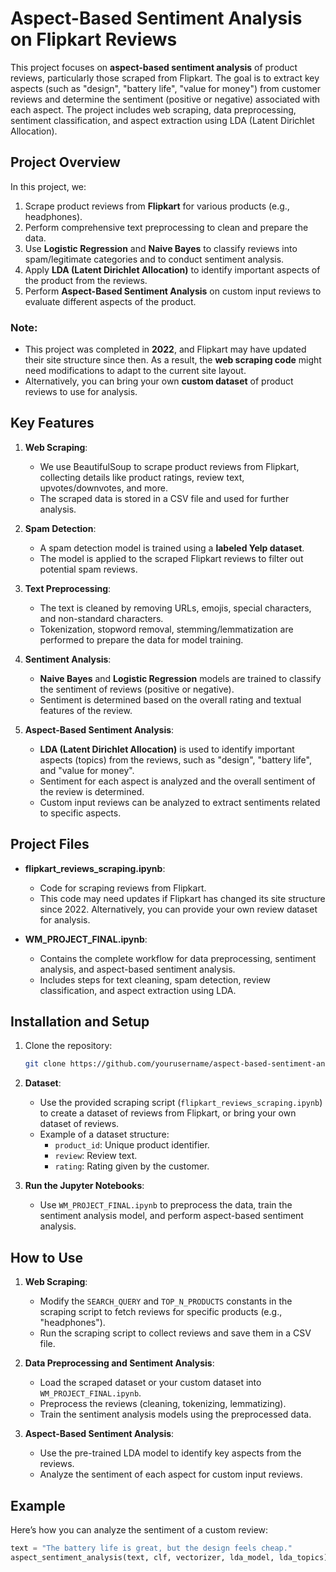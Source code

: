 # Aspect-Based Sentiment Analysis on Flipkart Reviews

This project focuses on **aspect-based sentiment analysis** of product reviews, particularly those scraped from Flipkart. The goal is to extract key aspects (such as "design", "battery life", "value for money") from customer reviews and determine the sentiment (positive or negative) associated with each aspect. The project includes web scraping, data preprocessing, sentiment classification, and aspect extraction using LDA (Latent Dirichlet Allocation).

## Project Overview

In this project, we:
1. Scrape product reviews from **Flipkart** for various products (e.g., headphones).
2. Perform comprehensive text preprocessing to clean and prepare the data.
3. Use **Logistic Regression** and **Naive Bayes** to classify reviews into spam/legitimate categories and to conduct sentiment analysis.
4. Apply **LDA (Latent Dirichlet Allocation)** to identify important aspects of the product from the reviews.
5. Perform **Aspect-Based Sentiment Analysis** on custom input reviews to evaluate different aspects of the product.

### Note:
- This project was completed in **2022**, and Flipkart may have updated their site structure since then. As a result, the **web scraping code** might need modifications to adapt to the current site layout.
- Alternatively, you can bring your own **custom dataset** of product reviews to use for analysis.

## Key Features

1. **Web Scraping**: 
   - We use BeautifulSoup to scrape product reviews from Flipkart, collecting details like product ratings, review text, upvotes/downvotes, and more.
   - The scraped data is stored in a CSV file and used for further analysis.
   
2. **Spam Detection**: 
   - A spam detection model is trained using a **labeled Yelp dataset**.
   - The model is applied to the scraped Flipkart reviews to filter out potential spam reviews.

3. **Text Preprocessing**:
   - The text is cleaned by removing URLs, emojis, special characters, and non-standard characters.
   - Tokenization, stopword removal, stemming/lemmatization are performed to prepare the data for model training.

4. **Sentiment Analysis**:
   - **Naive Bayes** and **Logistic Regression** models are trained to classify the sentiment of reviews (positive or negative).
   - Sentiment is determined based on the overall rating and textual features of the review.

5. **Aspect-Based Sentiment Analysis**:
   - **LDA (Latent Dirichlet Allocation)** is used to identify important aspects (topics) from the reviews, such as "design", "battery life", and "value for money".
   - Sentiment for each aspect is analyzed and the overall sentiment of the review is determined.
   - Custom input reviews can be analyzed to extract sentiments related to specific aspects.

## Project Files

- **flipkart_reviews_scraping.ipynb**:
   - Code for scraping reviews from Flipkart.
   - This code may need updates if Flipkart has changed its site structure since 2022. Alternatively, you can provide your own review dataset for analysis.
   
- **WM_PROJECT_FINAL.ipynb**:
   - Contains the complete workflow for data preprocessing, sentiment analysis, and aspect-based sentiment analysis.
   - Includes steps for text cleaning, spam detection, review classification, and aspect extraction using LDA.

## Installation and Setup

1. Clone the repository:
    ```bash
    git clone https://github.com/yourusername/aspect-based-sentiment-analysis.git
    ```

2. **Dataset**:
   - Use the provided scraping script (`flipkart_reviews_scraping.ipynb`) to create a dataset of reviews from Flipkart, or bring your own dataset of reviews.
   - Example of a dataset structure:
     - `product_id`: Unique product identifier.
     - `review`: Review text.
     - `rating`: Rating given by the customer.

3. **Run the Jupyter Notebooks**:
   - Use `WM_PROJECT_FINAL.ipynb` to preprocess the data, train the sentiment analysis model, and perform aspect-based sentiment analysis.

## How to Use

1. **Web Scraping**:
   - Modify the `SEARCH_QUERY` and `TOP_N_PRODUCTS` constants in the scraping script to fetch reviews for specific products (e.g., "headphones").
   - Run the scraping script to collect reviews and save them in a CSV file.

2. **Data Preprocessing and Sentiment Analysis**:
   - Load the scraped dataset or your custom dataset into `WM_PROJECT_FINAL.ipynb`.
   - Preprocess the reviews (cleaning, tokenizing, lemmatizing).
   - Train the sentiment analysis models using the preprocessed data.

3. **Aspect-Based Sentiment Analysis**:
   - Use the pre-trained LDA model to identify key aspects from the reviews.
   - Analyze the sentiment of each aspect for custom input reviews.

## Example

Here’s how you can analyze the sentiment of a custom review:

```python
text = "The battery life is great, but the design feels cheap."
aspect_sentiment_analysis(text, clf, vectorizer, lda_model, lda_topics)
